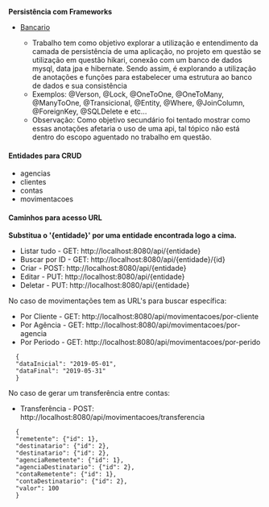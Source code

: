 **Persistência com Frameworks**

- [Bancario](bancario)

  - Trabalho tem como objetivo explorar a utilização e entendimento da camada de persistência de uma aplicação, no projeto em questão se utilização em questão hikari, conexão com um banco de dados mysql, data jpa e hibernate. Sendo assim, é explorando a utilização de anotações e funções para estabelecer uma estrutura ao banco de dados e sua consistência
  - Exemplos: @Verson, @Lock, @OneToOne, @OneToMany, @ManyToOne, @Transicional, @Entity, @Where, @JoinColumn, @ForeignKey, @SQLDelete e etc...
  - Observação: Como objetivo secundário foi tentado mostrar como essas anotações afetaria o uso de uma api, tal tópico não está dentro do escopo aguentado no trabalho em questão.

#### Entidades para CRUD

- agencias
- clientes
- contas
- movimentacoes

#### Caminhos para acesso URL

**Substitua o '{entidade}' por uma entidade encontrada logo a cima.**

- Listar tudo - GET: http://localhost:8080/api/{entidade}
- Buscar por ID - GET: http://localhost:8080/api/{entidade}/{id}
- Criar - POST: http://localhost:8080/api/{entidade}
- Editar - PUT: http://localhost:8080/api/{entidade}
- Deletar - PUT: http://localhost:8080/api/{entidade}

No caso de movimentações tem as URL's para buscar específica:

- Por Cliente - GET: http://localhost:8080/api/movimentacoes/por-cliente
- Por Agência - GET: http://localhost:8080/api/movimentacoes/por-agencia
- Por Periodo - GET: http://localhost:8080/api/movimentacoes/por-perido

```
  {
  "dataInicial": "2019-05-01",
  "dataFinal": "2019-05-31"
  }
```

No caso de gerar um transferência entre contas:

- Transferência - POST: http://localhost:8080/api/movimentacoes/transferencia

```
  {
  "remetente": {"id": 1},
  "destinatario": {"id": 2},
  "destinatario": {"id": 2},
  "agenciaRemetente": {"id": 1},
  "agenciaDestinatario": {"id": 2},
  "contaRemetente": {"id": 1},
  "contaDestinatario": {"id": 2},
  "valor": 100
  }
```
